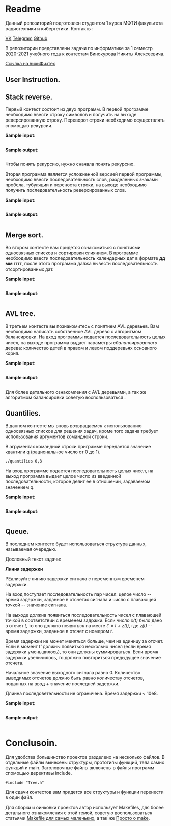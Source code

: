 # Readme

Данный репозиторий подготовлен студентом 1 курса МФТИ факультета радиотехники и кибергетики.
Контакты:

[VK](https://vk.com/id436243157)
[Telegram](@skfhs_45)
[Github](https://github.com/pavel-collab)

В репозитории представлены задачи по информатике за 1 семестр 2020-2021 учебного года к контестам Винокурова Никиты Алексеевича.

[Ссылка на викиФизтех](http://wikimipt.org/wiki/Винокуров_Никита_Алексеевич)

## User Instruction.

## Stack reverse.

Первый контест состоит из двух программ. В первой программе необходимо ввести строку символов и получить на выходе реверсированную строку. Переворот строки необходимо осуществлять спомощью рекурсии.

**Sample input**:
```
```
**Sample output**:
```
```

Чтобы понять рекурсию, нужно сначала понять рекурсию.

Вторая программа является усложненной версией первой программы, необходимо ввести последовательность слов, разделенных знаками пробела, тубуляции и переноста строки, на выходе необходимо получить последовательность реверсированных слов.

**Sample input**:
```
```
**Sample output**:
```
```
## Merge sort.

Во втором контесте вам придется ознакомиться с понятиями односвязных списков и сортировки слиянием. В программе необходимо ввести последовательность календарных дат в формате **дд мм гггг**, после этого программа далжа вывести последовательность отсортированных дат.

**Sample input**:
```
```
**Sample output**:
```
```

## AVL tree.

В третьем контесте вы познакомитесь с понятием AVL деревьев. Вам необходимо написать собственное AVL дерево с алгоритмом балансировки. На вход программы подается последовательность целых чисел, на выходе программа выдает параметры *сбалансированного* дерева: количество детей в правом и левом поддеревьях основного корня.


**Sample input**:
```
```
**Sample output**:
```
```

Для более детального ознакомления с AVL деревьями, а так же алгоритмом балансировки советую воспользоваться []().

## Quantilies.

В данном контесте мы вновь возвращаемся к использованию односвязных списков для решения задач, кроме того задача требует использования аргументов командной строки.

В агрументах командной строки приграмме передается значение квантили q (рациональное число от 0 до 1).

```
./quantilies 0,8
```
На вход программе подается последовательность целых чисел, на выход программа выдает целое число из введенной последовательности, которое делит ее в отношении, задаваемом значением q.

**Sample input**:
```
```
**Sample output**:
```
```

## Queue.

В последнем контесте будет использоваться структура данных, называемая очередью.

Дословный текст задачи:

**Линия задержки**

РЕализуйте линию задержки сигнала с переменным временем задержки.

На вход поступает последовательность пар чисел: целое число -- время задержки, заданное в отсчетах сигнала и число с плавающей точкой -- значение сигнала.

На выходе должна появиться последовательность чисел с плавающей точкой в соответствии с временем задржки. Если число *x(t)* было дано в отсчет *t*, то оно должно появиться на месте *t' = t + z(t)*, где *z(t)* -- время задержки, заданное в отсчет с номером *t*.

Время задержки не может меняться больше, чем на единицу за отсчет. Если в момент *t'* должны появиться нескольно чисел (если время задержки уменьшилось), то они должны суммироваться. Если время задержки увеличилось, то должно повториться предыдущее значение отсчета.

Начальное значение выходного сигнала равно 0. Количество выводимых отсчетов должно быть равно количеству отсчетов, поданных на ввод + значение последней задержки.

Длинна последоветельности не ограничена. Время задержки < 10e8.

**Sample input**:
```
```
**Sample output**:
```
```

# Conclusoin.

Для удобства большинство проектов разделено на несколько файлов. В отдельные файлы вынесены структуры, прототипы функций, тела самих функций и main. Заголовочные файлы включены в файлы программ спомощью дерективы include.

```
#include "Tree.h"
```

Для сдачи контестов вам придется все структуры и функции перенести в один файл.

Для сборки и оинковки проектов автор использует Makefiles, для более детального ознакомления с этой темой, советую воспользоваться статьями [Makefile для самых маленьких](https://habr.com/ru/post/155201/), а так же [Просто о make](https://habr.com/ru/post/211751/).